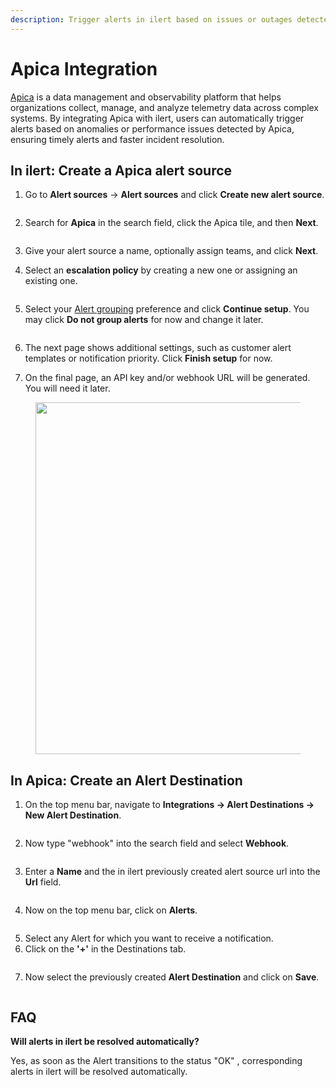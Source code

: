```yaml
---
description: Trigger alerts in ilert based on issues or outages detected by Apica
---
```


# Apica Integration

[Apica](https://www.apica.io/) is a data management and observability platform that helps organizations collect, manage, and analyze telemetry data across complex systems. By integrating Apica with ilert, users can automatically trigger alerts based on anomalies or performance issues detected by Apica, ensuring timely alerts and faster incident resolution.

## In ilert: Create a Apica alert source&#x20;

1.  Go to **Alert sources** -> **Alert sources** and click **Create new alert source**.

    <figure><img src="../../.gitbook/assets/Screenshot 2023-08-28 at 10.21.10.png" alt=""><figcaption></figcaption></figure>
2.  Search for **Apica** in the search field, click the Apica tile, and then **Next**.&#x20;

    <figure><img src="../../.gitbook/assets/Screenshot 2023-08-28 at 10.24.23.png" alt=""><figcaption></figcaption></figure>
3. Give your alert source a name, optionally assign teams, and click **Next**.
4.  Select an **escalation policy** by creating a new one or assigning an existing one.

    <figure><img src="../../.gitbook/assets/Screenshot 2023-08-28 at 11.37.47.png" alt=""><figcaption></figcaption></figure>
5.  Select your [Alert grouping](../../alerting/alert-sources.md#alert-grouping) preference and click **Continue setup**. You may click **Do not group alerts** for now and change it later.&#x20;

    <figure><img src="../../.gitbook/assets/Screenshot 2023-08-28 at 11.38.24.png" alt=""><figcaption></figcaption></figure>
6. The next page shows additional settings, such as customer alert templates or notification priority. Click **Finish setup** for now.
7. On the final page, an API key and/or webhook URL will be generated. You will need it later.

<figure><img src="../../.gitbook/assets/il-1 (13).png" alt="" width="563"><figcaption></figcaption></figure>

## In Apica: Create an Alert Destination

1. On the top menu bar, navigate to **Integrations -> Alert Destinations -> New Alert Destination**.

<figure><img src="../../.gitbook/assets/1 (42).png" alt=""><figcaption></figcaption></figure>

2. Now type "webhook" into the search field and select **Webhook**.

<figure><img src="../../.gitbook/assets/2 (38).png" alt=""><figcaption></figcaption></figure>

3. Enter a **Name** and the in ilert previously created alert source url into the **Url** field.

<figure><img src="../../.gitbook/assets/3 (33).png" alt=""><figcaption></figcaption></figure>

4. Now on the top menu bar, click on **Alerts**.

<figure><img src="../../.gitbook/assets/4 (26).png" alt=""><figcaption></figcaption></figure>

5. Select any Alert for which you want to receive a notification.
6. Click on the **'+'** in the Destinations tab.

<figure><img src="../../.gitbook/assets/5 (21).png" alt=""><figcaption></figcaption></figure>

7. Now select the previously created **Alert Destination** and click on **Save**.

<figure><img src="../../.gitbook/assets/6 (22).png" alt=""><figcaption></figcaption></figure>

## FAQ <a href="#faq" id="faq"></a>

**Will alerts in ilert be resolved automatically?**

Yes, as soon as the Alert transitions to the status "OK" , corresponding alerts in ilert will be resolved automatically.
